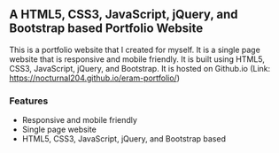 ## A HTML5, CSS3, JavaScript, jQuery, and Bootstrap based Portfolio Website

This is a portfolio website that I created for myself. It is a single page website that is responsive and mobile friendly. It is built using HTML5, CSS3, JavaScript, jQuery, and Bootstrap. It is hosted on Github.io (Link:  https://nocturnal204.github.io/eram-portfolio/)

### Features

* Responsive and mobile friendly
* Single page website
* HTML5, CSS3, JavaScript, jQuery, and Bootstrap based
